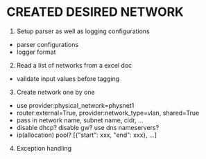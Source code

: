 # CREATED DESIRED NETWORK

1. Setup parser as well as logging configurations
  * parser configurations
  * logger format
2. Read a list of networks from a excel doc
  * validate input values before tagging
3. Create network one by one
  * use provider:physical_network=physnet1
  * router:external=True, provider:network_type=vlan, shared=True
  * pass in network name, subnet name, cidr, ...
  * disable dhcp? disable gw? use dns nameservers?
  * ip(allocation) pool? [{"start": xxx, "end": xxx}, ...]
4. Exception handling